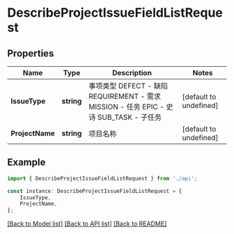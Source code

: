 # DescribeProjectIssueFieldListRequest


## Properties

Name | Type | Description | Notes
------------ | ------------- | ------------- | -------------
**IssueType** | **string** | 事项类型  DEFECT - 缺陷  REQUIREMENT - 需求  MISSION - 任务  EPIC - 史诗  SUB_TASK - 子任务 | [default to undefined]
**ProjectName** | **string** | 项目名称 | [default to undefined]

## Example

```typescript
import { DescribeProjectIssueFieldListRequest } from './api';

const instance: DescribeProjectIssueFieldListRequest = {
    IssueType,
    ProjectName,
};
```

[[Back to Model list]](../README.md#documentation-for-models) [[Back to API list]](../README.md#documentation-for-api-endpoints) [[Back to README]](../README.md)
